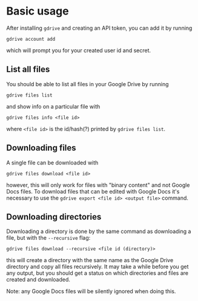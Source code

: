 # Basic usage

After installing `gdrive` and creating an API token, you can add it by running
```
gdrive account add
```
which will prompt you for your created user id and secret.

## List all files
You should be able to list all files in your Google Drive by running
```
gdrive files list
```
and show info on a particular file with
```
gdrive files info <file id>
```
where `<file id>` is the id/hash(?) printed by `gdrive files list`.

## Downloading files
A single file can be downloaded with
```
gdrive files download <file id>
```
however, this will only work for files with "binary content" and not Google Docs files. To download files that can be edited with Google Docs it's necessary to use the `gdrive export <file id> <output file>` command.

## Downloading directories
Downloading a directory is done by the same command as downloading a file, but with the `--recursive` flag:
```
gdrive files download --recursive <file id (directory)>
```
this will create a directory with the same name as the Google Drive directory and copy all files recursively. It may take a while before you get any output, but you should get a status on which directories and files are created and downloaded. 

Note: any Google Docs files will be silently ignored when doing this.
